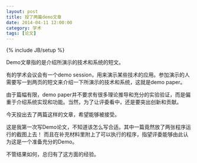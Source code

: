 ```yaml
---
layout: post
title: 投了两篇demo文章
date: 2014-04-11 12:00:00
category: 学术
tags: [论文]
---
```

{% include JB/setup %}

Demo文章指的是介绍所演示的技术和系统的短文。

<!--more-->

有的学术会议会有一个demo session，用来演示某些技术的应用。参加演示的人需要写一到两页的短文来介绍一下所演示的技术和系统，这就是demo paper。

由于篇幅有限，demo paper并不要求有很多理论推导和充分的实验验证，而是偏重于介绍系统实现和功能。当然，为了让评委看中，还是要突出创新和贡献。

今天投出去了两篇这样的文章，希望能够被接受。

这是我第一次写Demo论文，不知道该怎么写合适。其中一篇竟然放了两张程序运行的截图上去！
而且在补充材料里附上了可以执行的程序，指望评委能够由此认为这是一个准备充分的Demo。

不管结果如何，总归有了这方面的经验。

